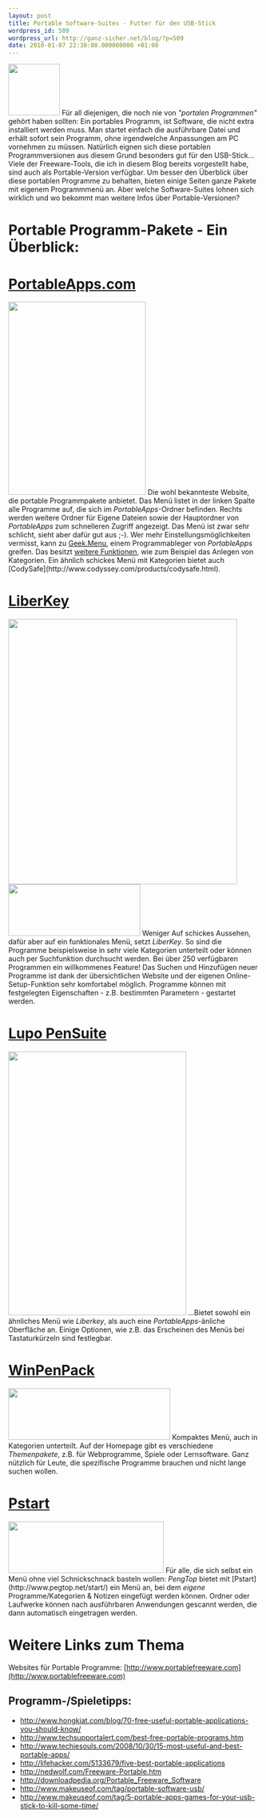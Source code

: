 ```yaml
---
layout: post
title: Portable Software-Suites - Futter für den USB-Stick
wordpress_id: 509
wordpress_url: http://ganz-sicher.net/blog/?p=509
date: 2010-01-07 22:30:08.000000000 +01:00
---
```

<img class="lefticon" title="portable apps" src="/wp-content/uploads/portable-apps.png" alt="" width="103" height="103" />
Für all diejenigen, die noch nie von <em>"portalen Programmen" </em>gehört haben sollten: Ein portables Programm, ist Software, die nicht extra installiert werden muss. Man startet einfach die ausführbare Datei und erhält sofort sein Programm, ohne irgendwelche Anpassungen am PC vornehmen zu müssen. Natürlich eignen sich diese portablen Programmversionen aus diesem Grund besonders gut für den USB-Stick...
Viele der Freeware-Tools, die ich in diesem Blog bereits vorgestellt habe, sind auch als Portable-Version verfügbar. Um besser den Überblick über diese portablen Programme zu behalten, bieten einige Seiten ganze Pakete mit eigenem Programmmenü an. Aber welche Software-Suites lohnen sich wirklich und wo bekommt man weitere Infos über Portable-Versionen?
<!--more-->


Portable Programm-Pakete - Ein Überblick:
=========================================

[PortableApps.com](http://portableapps.com/suite)
=================================================
<img class="borderimg" title="portable-apps-suite" src="/wp-content/uploads/portable-apps-suite.jpg" alt="" width="275" height="386" />
Die wohl bekannteste Website, die portable Programmpakete anbietet. Das Menü listet in der linken Spalte alle Programme auf, die sich im <em>PortableApps</em>-Ordner befinden. Rechts werden weitere Ordner für Eigene Dateien sowie der Hauptordner von <em>PortableApps</em> zum schnelleren Zugriff angezeigt. Das Menü ist zwar sehr schlicht, sieht aber dafür gut aus ;-). Wer mehr Einstellungsmöglichkeiten vermisst, kann zu <a href="http://geek-menu.sourceforge.net/" target="_blank">Geek.Menu</a>, einem Programmableger von <em>PortableApps</em> greifen. Das besitzt <a href="http://geek-menu.sourceforge.net/featureList.html" target="_blank">weitere Funktionen</a>, wie zum Beispiel das Anlegen von Kategorien.
Ein ähnlich schickes Menü mit Kategorien bietet auch [CodySafe](http://www.codyssey.com/products/codysafe.html).

[LiberKey](http://www.liberkey.com/en/)
==================================================
<img class="borderimg" title="liberkey screens" src="/wp-content/uploads/liberkey-screens.jpg" alt="" width="458" height="530" />
<img class="borderimg" title="liberKey" src="/wp-content/uploads/liberKey.png" alt="" width="264" height="103" />
Weniger Auf schickes Aussehen, dafür aber auf ein funktionales Menü, setzt <em>LiberKey</em>. So sind die Programme beispielsweise in sehr viele Kategorien unterteilt oder können auch per Suchfunktion durchsucht werden. Bei über 250 verfügbaren Programmen ein willkommenes Feature! Das Suchen und Hinzufügen neuer Programme ist dank der übersichtlichen Website und der eigenen Online-Setup-Funktion sehr komfortabel möglich. Programme können mit festgelegten Eigenschaften - z.B. bestimmten Parametern - gestartet werden.

[Lupo PenSuite](http://www.lupopensuite.com/)
==============================================
<img class="borderimg" title="lupo pensuite" src="/wp-content/uploads/lupo-pensuite1.png" alt="" width="356" height="527" />
...Bietet sowohl ein ähnliches Menü wie <em>Liberkey</em>, als auch eine <em>PortableApps</em>-änliche Oberfläche an. Einige Optionen, wie z.B. das Erscheinen des Menüs bei Tastaturkürzeln sind festlegbar.

[WinPenPack](http://www.winpenpack.com/)
========================================
<img class="borderimg" title="winpenpack" src="/wp-content/uploads/winpenpack.png" alt="" width="324" height="103" />
Kompaktes Menü, auch in Kategorien unterteilt. Auf der Homepage gibt es verschiedene <em>Themenpakete</em>, z.B. für Webprogramme, Spiele oder Lernsoftware. Ganz nützlich für Leute, die spezifische Programme brauchen und nicht lange suchen wollen.

[Pstart](http://www.pegtop.net/start/)
==========================================
<img class="borderimg" title="pengtop pstart" src="/wp-content/uploads/pengtop.png" alt="" width="311" height="103" />
Für alle, die sich selbst ein Menü ohne viel Schnickschnack basteln wollen: <em>PengTop</em> bietet mit [Pstart](http://www.pegtop.net/start/) ein Menü an, bei dem <em>eigene</em> Programme/Kategorien &amp; Notizen eingefügt werden können. Ordner oder Laufwerke können nach ausführbaren Anwendungen gescannt werden, die dann automatisch eingetragen werden.

Weitere Links zum Thema
========================
Websites für Portable Programme: [http://www.portablefreeware.com](http://www.portablefreeware.com)

Programm-/Spieletipps:
----------------------
<ul>
	<li><a href="http://www.hongkiat.com/blog/70-free-useful-portable-applications-you-should-know/" target="_blank">http://www.hongkiat.com/blog/70-free-useful-portable-applications-you-should-know/</a></li>
	<li><a href="http://www.techsupportalert.com/best-free-portable-programs.htm" target="_blank">http://www.techsupportalert.com/best-free-portable-programs.htm</a></li>
	<li><a href="http://www.techiesouls.com/2008/10/30/15-most-useful-and-best-portable-apps/" target="_blank">http://www.techiesouls.com/2008/10/30/15-most-useful-and-best-portable-apps/</a></li>
	<li><a href="http://lifehacker.com/5133679/five-best-portable-applications" target="_blank">http://lifehacker.com/5133679/five-best-portable-applications</a></li>
	<li><a href="http://nedwolf.com/Freeware-Portable.htm" target="_blank">http://nedwolf.com/Freeware-Portable.htm</a></li>
	<li><a href="http://downloadpedia.org/Portable_Freeware_Software" target="_blank">http://downloadpedia.org/Portable_Freeware_Software</a></li>
	<li><a href="http://www.makeuseof.com/tag/portable-software-usb/" target="_blank">http://www.makeuseof.com/tag/portable-software-usb/</a></li>
	<li><a href="http://www.makeuseof.com/tag/5-portable-apps-games-for-your-usb-stick-to-kill-some-time/" target="_blank">http://www.makeuseof.com/tag/5-portable-apps-games-for-your-usb-stick-to-kill-some-time/</a></li>
</ul>

